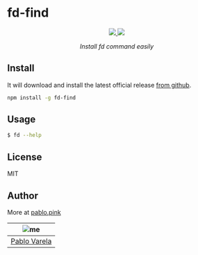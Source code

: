 # fd-find

<p align="center">
  <a href="https://github.com/pablopunk/miny"><img src="https://img.shields.io/badge/made_with-miny-1eced8.svg" /> </a>
  <a href="https://www.npmjs.com/package/fd-find"><img src="https://img.shields.io/npm/dt/fd-find.svg" /></a>
</p>

<p align="center">
  <i>Install fd command easily</i>
</p>

## Install

It will download and install the latest official release [from github](https://github.com/sharkdp/fd/releases).

```sh
npm install -g fd-find
```

## Usage

```bash
$ fd --help
```

## License

MIT

## Author

More at [pablo.pink](https://pablo.pink)

| ![me](https://gravatar.com/avatar/fa50aeff0ddd6e63273a068b04353d9d?size=100) |
| ---------------------------------------------------------------------------- |
| [Pablo Varela](https://pablo.pink)                                           |

